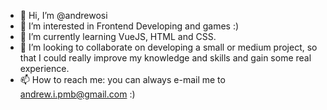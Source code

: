 - 👋 Hi, I’m @andrewosi
- 👀 I’m interested in Frontend Developing and games :)
- 🌱 I’m currently learning VueJS, HTML and CSS.
- 💞️ I’m looking to collaborate on developing a small or medium project, so that I could really improve my knowledge and skills and gain some real experience.
- 📫 How to reach me: you can always e-mail me to andrew.i.pmb@gmail.com :)

<!---
andrewosi/andrewosi is a ✨ special ✨ repository because its `README.md` (this file) appears on your GitHub profile.
You can click the Preview link to take a look at your changes.
--->
